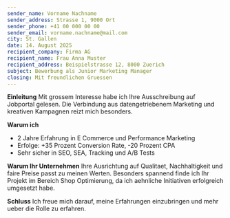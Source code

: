 ```yaml
---
sender_name: Vorname Nachname
sender_address: Strasse 1, 9000 Ort
sender_phone: +41 00 000 00 00
sender_email: vorname.nachname@mail.com
city: St. Gallen
date: 14. August 2025
recipient_company: Firma AG
recipient_name: Frau Anna Muster
recipient_address: Beispielstrasse 12, 8000 Zuerich
subject: Bewerbung als Junior Marketing Manager
closing: Mit freundlichen Gruessen
---
```


**Einleitung**
Mit grossem Interesse habe ich Ihre Ausschreibung auf Jobportal gelesen. Die Verbindung aus datengetriebenem Marketing und kreativen Kampagnen reizt mich besonders.

**Warum ich**
- 2 Jahre Erfahrung in E Commerce und Performance Marketing
- Erfolge: +35 Prozent Conversion Rate, -20 Prozent CPA
- Sehr sicher in SEO, SEA, Tracking und A/B Tests

**Warum Ihr Unternehmen**
Ihre Ausrichtung auf Qualitaet, Nachhaltigkeit und faire Preise passt zu meinen Werten. Besonders spannend finde ich Ihr Projekt im Bereich Shop Optimierung, da ich aehnliche Initiativen erfolgreich umgesetzt habe.

**Schluss**
Ich freue mich darauf, meine Erfahrungen einzubringen und mehr ueber die Rolle zu erfahren.
